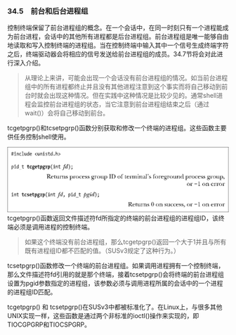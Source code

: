 ### 34.5　前台和后台进程组

控制终端保留了前台进程组的概念。在一个会话中，在同一时刻只有一个进程能成为前台进程，会话中的其他所有进程都是后台进程组。前台进程组是唯一能够自由地读取和写入控制终端的进程组。当在控制终端中输入其中一个信号生成终端字符之后，终端驱动器会将相应的信号发送给前台进程组的成员。34.7节将会对此进行深入介绍。

> 从理论上来讲，可能会出现一个会话没有前台进程组的情况。如当前台进程组中的所有进程都终止并且没有其他进程注意到这个事实而将自己移动到前台时就会出现这种情况。但在实践中这种情况是比较少见的。通常shell进程会监控前台进程组的状态，当它注意到前台进程组结束之后（通过wait()）会将自己移动到前台。

tcgetpgrp()和tcsetpgrp()函数分别获取和修改一个终端的进程组。这些函数主要供任务控制shell使用。



![882.png](../images/882.png)
tcgetpgrp()函数返回文件描述符fd所指定的终端的前台进程组的进程组ID，该终端必须是调用进程的控制终端。

> 如果这个终端没有前台进程组，那么tcgetpgrp()返回一个大于1并且与所有既有进程组ID都不匹配的值。（SUSv3规定了这种行为。）

tcsetpgrp()函数修改一个终端的前台进程组。如果调用进程拥有一个控制终端，那么文件描述符fd引用的就是那个终端，接着tcsetpgrp()会将终端的前台进程组设置为pgid参数指定的进程组，该参数必须与调用进程所属的会话中的一个进程的进程组ID匹配。

tcgetpgrp() 和 tcsetpgrp()在SUSv3中都被标准化了。在Linux上，与很多其他UNIX实现一样，这些函数是通过两个非标准的ioctl()操作来实现的，即TIOCGPGRP和TIOCSPGRP。


